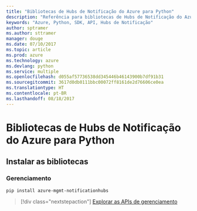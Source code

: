 ```yaml
---
title: "Bibliotecas de Hubs de Notificação do Azure para Python"
description: "Referência para bibliotecas de Hubs de Notificação do Azure para Python"
keywords: "Azure, Python, SDK, API, Hubs de Notificação"
author: sptramer
ms.author: sttramer
manager: douge
ms.date: 07/10/2017
ms.topic: article
ms.prod: azure
ms.technology: azure
ms.devlang: python
ms.service: multiple
ms.openlocfilehash: d055af57736538dd345446b46143900b7df91b31
ms.sourcegitcommit: 3617d0db0111bbc00072ff8161de2d76606ce0ea
ms.translationtype: HT
ms.contentlocale: pt-BR
ms.lasthandoff: 08/18/2017
---
```

# <a name="azure-notification-hubs-libraries-for-python"></a>Bibliotecas de Hubs de Notificação do Azure para Python

## <a name="install-the-libraries"></a>Instalar as bibliotecas


### <a name="management"></a>Gerenciamento

```bash
pip install azure-mgmt-notificationhubs
```

> [!div class="nextstepaction"]
> [Explorar as APIs de gerenciamento](/python/api/overview/azure/notificationhubs/managementlibrary)

